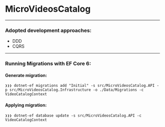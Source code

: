 # MicroVideosCatalog
---
### Adopted development approaches:
 - DDD
 - CQRS
---
### Running Migrations with EF Core 6:
#### Generate migration:
```
❯❯❯ dotnet-ef migrations add "Initial" -s src/MicroVideosCatalog.API -p src/MicroVideosCatalog.Infrastructure -o ./Data/Migrations -c VideoCatalogContext
````

#### Applying migration:
```
❯❯❯ dotnet-ef database update -s src/MicroVideosCatalog.API -c VideoCatalogContext
````